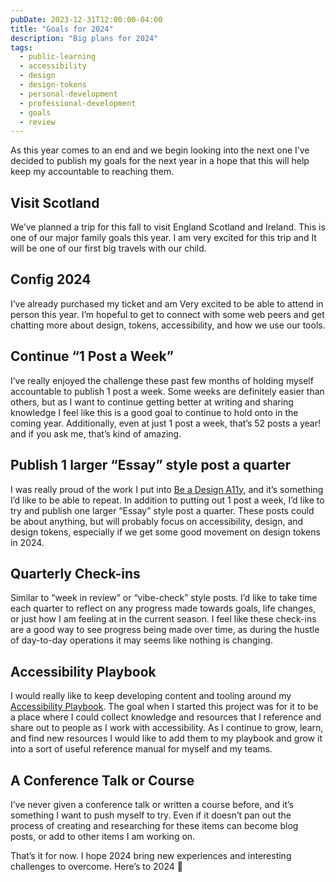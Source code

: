 ```yaml
---
pubDate: 2023-12-31T12:00:00-04:00
title: "Goals for 2024"
description: "Big plans for 2024"
tags:
  - public-learning
  - accessibility
  - design
  - design-tokens
  - personal-development
  - professional-development
  - goals
  - review
---
```


As this year comes to an end and we begin looking into the next one I’ve decided to publish my goals for the next year in a hope that this will help keep my accountable to reaching them.

## Visit Scotland

We’ve planned a trip for this fall to visit England Scotland and Ireland. This is one of our major family goals this year. I am very excited for this trip and It will be one of our first big travels with our child.

## Config 2024

I’ve already purchased my ticket and am Very excited to be able to attend in person this year. I’m hopeful to get to connect with some web peers and get chatting more about design, tokens, accessibility, and how we use our tools.

## Continue “1 Post a Week”

I’ve really enjoyed the challenge these past few months of holding myself accountable to publish 1 post a week. Some weeks are definitely easier than others, but as I want to continue getting better at writing and sharing knowledge I feel like this is a good goal to continue to hold onto in the coming year. Additionally, even at just 1 post a week, that’s 52 posts a year! and if you ask me, that’s kind of amazing.

## Publish 1 larger “Essay” style post a quarter

I was really proud of the work I put into [Be a Design A11y](https://www.blind3y3design.com/writing/2023/design-a11y/), and it’s something I’d like to be able to repeat. In addition to putting out 1 post a week, I’d like to try and publish one larger “Essay” style post a quarter. These posts could be about anything, but will probably focus on accessibility, design, and design tokens, especially if we get some good movement on design tokens in 2024.

## Quarterly Check-ins

Similar to “week in review” or “vibe-check” style posts. I’d like to take time each quarter to reflect on any progress made towards goals, life changes, or just how I am feeling at in the current season. I feel like these check-ins are a good way to see progress being made over time, as during the hustle of day-to-day operations it may seems like nothing is changing.

## Accessibility Playbook

I would really like to keep developing content and tooling around my [Accessibility Playbook](https://accessibility.blind3y3design.com/). The goal when I started this project was for it to be a place where I could collect knowledge and resources that I reference and share out to people as I work with accessibility. As I continue to grow, learn, and find new resources I would like to add them to my playbook and grow it into a sort of useful reference manual for myself and my teams.

## A Conference Talk or Course

I’ve never given a conference talk or written a course before, and it’s something I want to push myself to try. Even if it doesn’t pan out the process of creating and researching for these items can become blog posts, or add to other items I am working on.

That’s it for now. I hope 2024 bring new experiences and interesting challenges to overcome. Here’s to 2024 🥂
